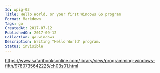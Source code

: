 ```yaml
---
Id: wpig-03
Title: Hello World, or your first Windows Go program
Format: Markdown
Tags: go
CreatedAt: 2017-07-12
PublishedOn: 2017-09-12
Collection: go-windows
Description: Writing "Hello World" program.
Status: invisible
---
```


https://www.safaribooksonline.com/library/view/programming-windows-fifth/9780735642225/ch03s01.html
